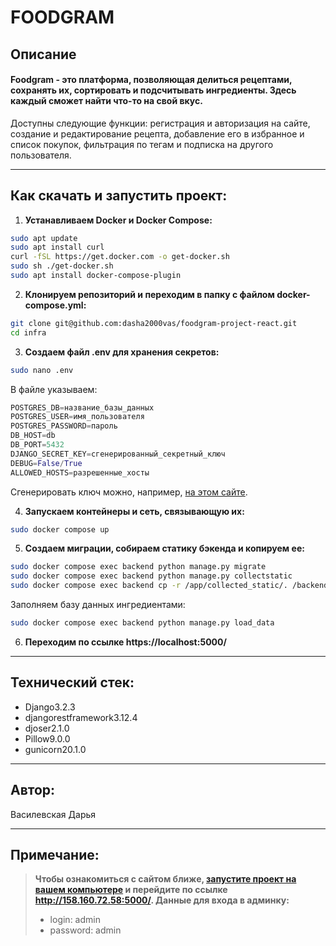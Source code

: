 # FOODGRAM

## Описание
<h4>Foodgram - это платформа, позволяющая делиться рецептами, сохранять их, сортировать и подсчитывать ингредиенты. Здесь каждый сможет найти что-то на свой вкус.</h4>

Доступны следующие функции: регистрация и авторизация на сайте, создание и редактирование рецепта, добавление его в избранное и список покупок, фильтрация по тегам и подписка на другого пользователя.

---

## Как скачать и запустить проект:
1. **Устанавливаем Docker и Docker Compose:**
```bash
sudo apt update
sudo apt install curl
curl -fSL https://get.docker.com -o get-docker.sh
sudo sh ./get-docker.sh
sudo apt install docker-compose-plugin 
```

2. **Клонируем репозиторий и переходим в папку с файлом docker-compose.yml:**
```bash
git clone git@github.com:dasha2000vas/foodgram-project-react.git
cd infra
```

3. **Создаем файл .env для хранения секретов:**
```bash
sudo nano .env
```
В файле указываем:
```python
POSTGRES_DB=название_базы_данных
POSTGRES_USER=имя_пользователя
POSTGRES_PASSWORD=пароль
DB_HOST=db
DB_PORT=5432
DJANGO_SECRET_KEY=сгенерированный_секретный_ключ
DEBUG=False/True
ALLOWED_HOSTS=разрешенные_хосты
```

Сгенерировать ключ можно, например, [на этом сайте](https://djecrety.ir/).

4. **Запускаем контейнеры и сеть, связывающую их:**
```bash
sudo docker compose up
```

5. **Создаем миграции, собираем статику бэкенда и копируем ее:**
```bash
sudo docker compose exec backend python manage.py migrate
sudo docker compose exec backend python manage.py collectstatic
sudo docker compose exec backend cp -r /app/collected_static/. /backend_static/static/
```

Заполняем базу данных ингредиентами:
```bash
sudo docker compose exec backend python manage.py load_data
```

6. **Переходим по ссылке https://localhost:5000/**

---

## Технический стек:
* Django3.2.3
* djangorestframework3.12.4
* djoser2.1.0
* Pillow9.0.0
* gunicorn20.1.0

---

## Автор:
Василевская Дарья

---

## Примечание:

>**Чтобы ознакомиться с сайтом ближе, [запустите проект на вашем компьютере](#как-скачать-и-запустить-проект) и перейдите по ссылке http://158.160.72.58:5000/. Данные для входа в админку:**
>* login: admin
>* password: admin
